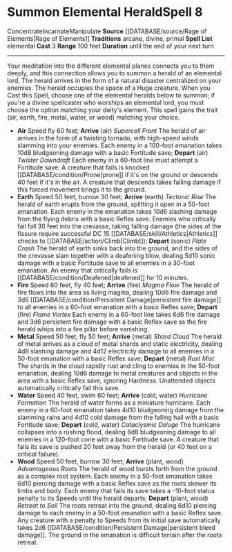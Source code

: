 ﻿---
actions: '[three-actions]'
duration: until the end of your next turn
heighten_level: '8'
id: '1423'
level: '8'
name: Summon Elemental Herald
range: 100 feet
rarity: Common
source: '[[DATABASE/source/Rage of Elements|Rage of Elements]]'
tradition:
- Arcane
- Divine
- Primal
- Elemental
trait:
- '[[DATABASE/trait/Concentrate|Concentrate]]'
- '[[DATABASE/trait/Incarnate|Incarnate]]'
- '[[DATABASE/trait/Manipulate|Manipulate]]'
type: Spell

---
# Summon Elemental Herald<span class="item-type">Spell 8</span>

<span class="item-trait">Concentrate</span><span class="item-trait">Incarnate</span><span class="item-trait">Manipulate</span>
**Source** [[DATABASE/source/Rage of Elements|Rage of Elements]]
**Traditions** arcane, divine, primal
**Spell List** elemental
**Cast** <span class="action-icon">3</span> 
**Range** 100 feet
**Duration** until the end of your next turn

---
Your meditation into the different elemental planes connects you to them deeply, and this connection allows you to summon a herald of an elemental lord. The herald arrives in the form of a natural disaster centralized on your enemies. The herald occupies the space of a Huge creature. When you Cast this Spell, choose one of the elemental heralds below to summon; if you're a divine spellcaster who worships an elemental lord, you must choose the option matching your deity's element. This spell gains the trait (air, earth, fire, metal, water, or wood) matching your choice.

* **Air** Speed fly 60 feet; **Arrive** (air) _Supercell Front_ The herald of air arrives in the form of a twisting tornado, with high-speed winds slamming into your enemies. Each enemy in a 100-foot emanation takes 10d8 bludgeoning damage with a basic Fortitude save; **Depart** (air) _Twister Downdraft_ Each enemy in a 60-foot line must attempt a Fortitude save. A creature that fails is knocked [[DATABASE/condition/Prone|prone]] if it's on the ground or descends 40 feet if it's in the air. A creature that descends takes falling damage if this forced movement brings it to the ground.
* **Earth** Speed 50 feet, burrow 30 feet; **Arrive** (earth) _Tectonic Rise_ The herald of earth erupts from the ground, splitting it open in a 50-foot emanation. Each enemy in the emanation takes 10d6 slashing damage from the flying debris with a basic Reflex save. Enemies who critically fail fall 30 feet into the crevasse, taking falling damage (the sides of the fissure require successful DC 15 [[DATABASE/skill/Athletics|Athletics]] checks to [[DATABASE/action/Climb|Climb]]); **Depart** (sonic) _Plate Crash_ The herald of earth sinks back into the ground, and the sides of the crevasse slam together with a deafening blow, dealing 5d10 sonic damage with a basic Fortitude save to all enemies in a 30-foot emanation. An enemy that critically fails is [[DATABASE/condition/Deafened|deafened]] for 10 minutes.
* **Fire** Speed 60 feet, fly 40 feet; **Arrive** (fire) _Magma Flow_ The herald of fire flows into the area as living magma, dealing 10d6 fire damage and 3d6 [[DATABASE/condition/Persistent Damage|persistent fire damage]] to all enemies in a 60-foot emanation with a basic Reflex save; **Depart** (fire) _Flame Vortex_ Each enemy in a 60-foot line takes 6d6 fire damage and 3d6 persistent fire damage with a basic Reflex save as the fire herald whips into a fire pillar before vanishing.
* **Metal** Speed 50 feet, fly 50 feet; **Arrive** (metal) _Shard Cloud_ The herald of metal arrives as a cloud of metal shards and static electricity, dealing 4d8 slashing damage and 4d12 electricity damage to all enemies in a 50-foot emanation with a basic Reflex save; **Depart** (metal) _Rust Mist_ The shards in the cloud rapidly rust and cling to enemies in the 50-foot emanation, dealing 10d6 damage to metal creatures and objects in the area with a basic Reflex save, ignoring Hardness. Unattended objects automatically critically fail this save.
* **Water** Speed 40 feet, swim 60 feet; **Arrive** (cold, water) _Hurricane Formation_ The herald of water forms as a miniature hurricane. Each enemy in a 60-foot emanation takes 4d10 bludgeoning damage from the slamming rains and 4d10 cold damage from the falling hail with a basic Fortitude save; **Depart** (cold, water) _Cataclysmic Deluge_ The hurricane collapses into a rushing flood, dealing 6d8 bludgeoning damage to all enemies in a 120-foot cone with a basic Fortitude save. A creature that fails its save is pushed 20 feet away from the herald (or 40 feet on a critical failure).
* **Wood** Speed 50 feet, burrow 30 feet; **Arrive** (plant, wood) _Advantageous Roots_ The herald of wood bursts forth from the ground as a complex root system. Each enemy in a 50-foot emanation takes 6d10 piercing damage with a basic Reflex save as the roots skewer its limbs and body. Each enemy that fails its save takes a –10-foot status penalty to its Speeds until the herald departs; **Depart** (plant, wood) _Retreat to Soil_ The roots retreat into the ground, dealing 6d10 piercing damage to each enemy in a 50-foot emanation with a basic Reflex save. Any creature with a penalty to Speeds from its initial save automatically takes 2d6 [[DATABASE/condition/Persistent Damage|persistent bleed damage]]. The ground in the emanation is difficult terrain after the roots retreat.
